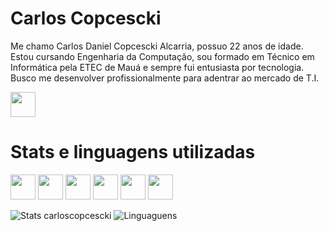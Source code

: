 # Carlos Copcescki

Me chamo Carlos Daniel Copcescki Alcarria, possuo 22 anos de idade. Estou cursando Engenharia da Computação, sou formado em Técnico em Informática pela ETEC de Mauá e sempre fui entusiasta por tecnologia. Busco me desenvolver profissionalmente para adentrar ao mercado de T.I.


<a href="www.linkedin.com/in/carlos-alcarria"><img src="https://cdn.jsdelivr.net/gh/devicons/devicon@latest/icons/css3/css3-original.svg" width="40" height="40" /></a>

# Stats e linguagens utilizadas
<a href="www.linkedin.com/in/carlos-alcarria"><img src="https://th.bing.com/th/id/OIP.b5oDvUVU5UVN4cefTJGq3wHaHa?rs=1&pid=ImgDetMain" width="40" height="40" /></a>
<a href="https://www.learn-html.org/"><img src="https://cdn.jsdelivr.net/gh/devicons/devicon@latest/icons/html5/html5-original.svg" width="40" height="40" /></a>
<a href="https://www.w3.org/Style/CSS/Overview.en.html"><img src="https://cdn.jsdelivr.net/gh/devicons/devicon@latest/icons/css3/css3-original.svg" width="40" height="40" /></a>
<a href="https://www.learn-c.org/"><img src="https://cdn.jsdelivr.net/gh/devicons/devicon@latest/icons/c/c-original.svg" width="40" height="40" /></a>
<a href="https://www.python.org/"><img src="https://cdn.jsdelivr.net/gh/devicons/devicon@latest/icons/python/python-original.svg" width="40" height="40" /></a>
<a href="https://lisp-lang.org/"><img src="https://th.bing.com/th/id/R.041cd22b4d8b23da6f206b624ffd486c?rik=zZ4Q2iNRATXwjA&pid=ImgRaw&r=0" width="40" height="40" /></a>

![Stats carloscopcescki](https://github-readme-stats.vercel.app/api?username=carloscopcescki&show_icons=true&theme=dark) 
![Linguaguens](https://github-readme-stats.vercel.app/api/top-langs/?username=carloscopcescki&layout=compact&theme=dark)
